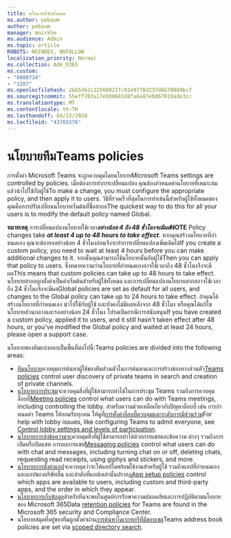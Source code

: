 ```yaml
---
title: นโยบายที่จับทั้งหมด
ms.author: pebaum
author: pebaum
manager: mnirkhe
ms.audience: Admin
ms.topic: article
ROBOTS: NOINDEX, NOFOLLOW
localization_priority: Normal
ms.collection: Adm_O365
ms.custom:
- "9000734"
- "3207"
ms.openlocfilehash: 2bb5db2c22560021fc82e9778d237d6b70884bcf
ms.sourcegitcommit: 55eff703a17e500681d8fa6a87eb067019ade3cc
ms.translationtype: MT
ms.contentlocale: th-TH
ms.lasthandoff: 04/22/2020
ms.locfileid: "43765576"
---
```

# <a name="teams-policies"></a><span data-ttu-id="6d1bd-102">นโยบายทีม</span><span class="sxs-lookup"><span data-stu-id="6d1bd-102">Teams policies</span></span>

<span data-ttu-id="6d1bd-103">การตั้งค่า Microsoft Teams จะถูกควบคุมโดยนโยบาย</span><span class="sxs-lookup"><span data-stu-id="6d1bd-103">Microsoft Teams settings are controlled by policies.</span></span> <span data-ttu-id="6d1bd-104">เมื่อต้องการทําการเปลี่ยนแปลง คุณต้องกําหนดค่านโยบายที่เหมาะสม แล้วนําไปใช้กับผู้ใช้</span><span class="sxs-lookup"><span data-stu-id="6d1bd-104">To make a change, you must configure the appropriate policy, and then apply it to users.</span></span> <span data-ttu-id="6d1bd-105">วิธีที่รวดเร็วที่สุดในการทําเช่นนี้สําหรับผู้ใช้ทั้งหมดของคุณคือการปรับเปลี่ยนนโยบายเริ่มต้นที่ชื่อสากล</span><span class="sxs-lookup"><span data-stu-id="6d1bd-105">The quickest way to do this for all your users is to modify the default policy named Global.</span></span> 

<span data-ttu-id="6d1bd-106">**หมายเหตุ** การเปลี่ยนแปลงนโยบายใช้เวลา***อย่างน้อย 4 ถึง 48 ชั่วโมงจะมีผล***</span><span class="sxs-lookup"><span data-stu-id="6d1bd-106">**NOTE** Policy changes take ***at least 4 up to 48 hours to take effect***.</span></span> <span data-ttu-id="6d1bd-107">หากคุณสร้างนโยบายที่กําหนดเอง คุณจะต้องรออย่างน้อย 4 ชั่วโมงก่อนจึงจะทําการเปลี่ยนแปลงเพิ่มเติมได้</span><span class="sxs-lookup"><span data-stu-id="6d1bd-107">If you create a custom policy, you need to wait at least 4 hours before you can make additional changes to it.</span></span> <span data-ttu-id="6d1bd-108">จากนั้นคุณสามารถใช้นโยบายนั้นกับผู้ใช้</span><span class="sxs-lookup"><span data-stu-id="6d1bd-108">Then you can apply that policy to users.</span></span> <span data-ttu-id="6d1bd-109">ซึ่งหมายความว่านโยบายที่กําหนดเองอาจใช้เวลาถึง 48 ชั่วโมงจึงจะมีผล</span><span class="sxs-lookup"><span data-stu-id="6d1bd-109">This means that custom policies can take up to 48 hours to take effect.</span></span> <span data-ttu-id="6d1bd-110">นโยบายสากลถูกตั้งค่าเป็นค่าเริ่มต้นสําหรับผู้ใช้ทั้งหมด และการเปลี่ยนแปลงนโยบายสากลอาจใช้เวลาถึง 24 ชั่วโมงจึงจะมีผล</span><span class="sxs-lookup"><span data-stu-id="6d1bd-110">Global policies are set as default for all users, and changes to the Global policy can take up to 24 hours to take effect.</span></span> <span data-ttu-id="6d1bd-111">ถ้าคุณได้สร้างนโยบายที่กําหนดเอง นําไปใช้กับผู้ใช้ และยังคงไม่มีผลหลังจาก 48 ชั่วโมง หรือคุณได้แก้ไขนโยบายส่วนกลางและรออย่างน้อย 24 ชั่วโมง โปรดเปิดกรณีการสนับสนุน</span><span class="sxs-lookup"><span data-stu-id="6d1bd-111">If you have created a custom policy, applied it to users, and it still hasn't taken effect after 48 hours, or you've modified the Global policy and waited at least 24 hours, please open a support case.</span></span>

<span data-ttu-id="6d1bd-112">นโยบายของทีมแบ่งออกเป็นพื้นที่ต่อไปนี้:</span><span class="sxs-lookup"><span data-stu-id="6d1bd-112">Teams policies are divided into the following areas:</span></span>

- <span data-ttu-id="6d1bd-113">[ทีมนโยบาย](https://docs.microsoft.com/MicrosoftTeams/teams-policies)ควบคุมการค้นหาผู้ใช้ของทีมส่วนตัวในการค้นหาและการสร้างช่องทางส่วนตัว</span><span class="sxs-lookup"><span data-stu-id="6d1bd-113">[Teams policies](https://docs.microsoft.com/MicrosoftTeams/teams-policies) control user discovery of private teams in search and creation of private channels.</span></span>  
- <span data-ttu-id="6d1bd-114">[นโยบายการประชุม](https://docs.microsoft.com/microsoftteams/meeting-policies-in-teams)จะควบคุมสิ่งที่ผู้ใช้สามารถทําได้ในการประชุม Teams รวมถึงการควบคุมล็อบบี้</span><span class="sxs-lookup"><span data-stu-id="6d1bd-114">[Meeting policies](https://docs.microsoft.com/microsoftteams/meeting-policies-in-teams) control what users can do with Teams meetings, including controlling the lobby.</span></span> <span data-ttu-id="6d1bd-115">สําหรับความช่วยเหลือเกี่ยวกับปัญหาล็อบบี้ เช่น การกําหนดค่า Teams ให้ยอมรับทุกคน ให้ดูที่[การตั้งค่าล็อบบี้ควบคุมและระดับการมีส่วนร่วม](https://docs.microsoft.com/alchemyinsights/bypass-lobby)</span><span class="sxs-lookup"><span data-stu-id="6d1bd-115">For help with lobby issues, like configuring Teams to admit everyone, see [Control lobby settings and levels of participation](https://docs.microsoft.com/alchemyinsights/bypass-lobby).</span></span>
- <span data-ttu-id="6d1bd-116">[นโยบายการส่งข้อความจะ](https://docs.microsoft.com/microsoftteams/messaging-policies-in-teams)ควบคุมสิ่งที่ผู้ใช้สามารถทําได้ด้วยการแชทและข้อความ ต่างๆ รวมถึงการเปิดหรือปิดแชท การลบการแชท</span><span class="sxs-lookup"><span data-stu-id="6d1bd-116">[Messaging policies](https://docs.microsoft.com/microsoftteams/messaging-policies-in-teams) control what users can do with chat and messages, including turning chat on or off, deleting chats, requesting read receipts, using giphys and stickers, and more.</span></span>
- <span data-ttu-id="6d1bd-117">[นโยบายการตั้งค่าแอป](https://docs.microsoft.com/MicrosoftTeams/teams-app-setup-policies)จะควบคุมว่าจะให้แอปใดพร้อมใช้งานสําหรับผู้ใช้ รวมถึงแอปที่กําหนดเองและแอปของบริษัทอื่น และลําดับที่แอปเหล่านั้นปรากฏ</span><span class="sxs-lookup"><span data-stu-id="6d1bd-117">[App setup policies](https://docs.microsoft.com/MicrosoftTeams/teams-app-setup-policies) control which apps are available to users, including custom and third-party apps, and the order in which they appear.</span></span>  
- <span data-ttu-id="6d1bd-118">[นโยบายการเก็บข้อมูล](https://docs.microsoft.com/microsoftteams/retention-policies)สําหรับทีมจะพบในศูนย์การรักษาความปลอดภัยและการปฏิบัติตามนโยบายของ Microsoft 365</span><span class="sxs-lookup"><span data-stu-id="6d1bd-118">Data [retention policies](https://docs.microsoft.com/microsoftteams/retention-policies) for Teams are found in the Microsoft 365 security and Compliance Center.</span></span>
- <span data-ttu-id="6d1bd-119">นโยบายสมุดที่อยู่ของทีมถูกตั้งค่าผ่าน[การค้นหาไดเรกทอรีที่มีขอบเขต](https://docs.microsoft.com/MicrosoftTeams/teams-scoped-directory-search)</span><span class="sxs-lookup"><span data-stu-id="6d1bd-119">Teams address book policies are set via [scoped directory search](https://docs.microsoft.com/MicrosoftTeams/teams-scoped-directory-search).</span></span>
